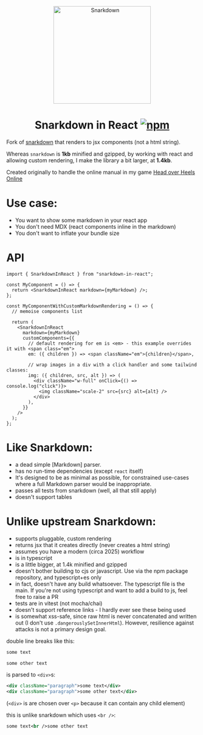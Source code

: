 <p align="center">
  <img src="https://cdn.jsdelivr.net/emojione/assets/svg/1f63c.svg" width="256" height="256" alt="Snarkdown">
</p>
<h1 align="center">
  Snarkdown in React
  <a href="https://www.npmjs.org/package/snarkdown-in-react">
    <img src="https://img.shields.io/npm/v/snarkdown-in-react.svg?style=flat" alt="npm">
  </a>
</h1>

Fork of [snarkdown](https://github.com/developit/snarkdown) that renders to jsx components
(not a html string).

Whereas `snarkdown` is **1kb** minified and gzipped, by working with react and allowing custom rendering, I make the library a bit larger, at **1.4kb**.

Created originally to handle the online manual in my game [Head over Heels Online](https://blockstack.ing)

# Use case:

- You want to show some markdown in your react app
- You don't need MDX (react components inline in the markdown)
- You don't want to inflate your bundle size

# API

```tsx
import { SnarkdownInReact } from "snarkdown-in-react";

const MyComponent = () => {
  return <SnarkdownInReact markdown={myMarkdown} />;
};

const MyComponentWithCustomMarkdownRendering = () => {
  // memoise components list

  return (
    <SnarkdownInReact
      markdown={myMarkdown}
      customComponents={{
        // default rendering for em is <em> - this example overrides it with <span class="em">
        em: ({ children }) => <span className="em">{children}</span>,

        // wrap images in a div with a click handler and some tailwind classes:
        img: ({ children, src, alt }) => (
          <div className="w-full" onClick={() => console.log("click")}>
            <img className="scale-2" src={src} alt={alt} />
          </div>
        ),
      }}
    />
  );
};
```

# Like Snarkdown:

- a dead simple [Markdown] parser.
- has no run-time dependencies (except `react` itself)
- It's designed to be as minimal as possible, for constrained use-cases where a full Markdown parser would be inappropriate.
- passes all tests from snarkdown (well, all that still apply)
- doesn't support tables

# Unlike upstream Snarkdown:

- supports pluggable, custom rendering
- returns jsx that it creates directly (never creates a html string)
- assumes you have a modern (circa 2025) workflow
- is in typescript
- is a little bigger, at 1.4k minified and gzipped
- doesn't bother building to cjs or javascript. Use via the npm package repository, and typescript+es only
- in fact, doesn't have any build whatsoever. The typescript file is the main. If you're not using typescript and want to add a build to js, feel free to raise a PR
- tests are in vitest (not mocha/chai)
- doesn't support reference links - I hardly ever see these being used
- is somewhat xss-safe, since raw html is never concatenated and written out (I don't use `.dangerouslySetInnerHtml`). However, resilience against attacks is not a primary design goal.

double line breaks like this:

```markdown
some text

some other text
```

is parsed to `<div>`s:

```xml
<div className="paragraph">some text</div>
<div className="paragraph">some other text</div>
```

(`<div>` is are chosen over `<p>` because it can contain any child element)

this is unlike snarkdown which uses `<br />`:

```xml
some text<br />some other text
```
